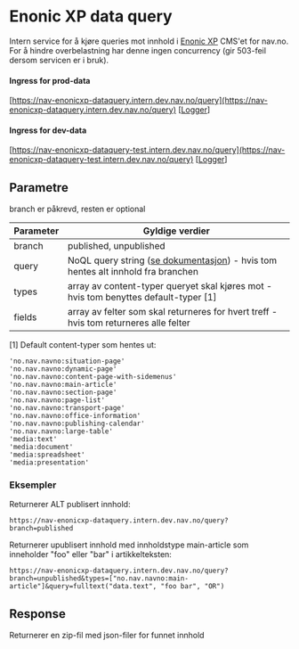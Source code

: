 # Enonic XP data query

Intern service for å kjøre queries mot innhold i [Enonic XP](https://github.com/navikt/nav-enonicxp) CMS'et for nav.no. For å hindre overbelastning har denne ingen concurrency (gir 503-feil dersom servicen er i bruk).

#### Ingress for prod-data
[https://nav-enonicxp-dataquery.intern.dev.nav.no/query](https://nav-enonicxp-dataquery.intern.dev.nav.no/query)
[[Logger](https://logs.adeo.no/goto/0121405dea2e36834a8ca664ffc1bc71)]

#### Ingress for dev-data
[https://nav-enonicxp-dataquery-test.intern.dev.nav.no/query](https://nav-enonicxp-dataquery-test.intern.dev.nav.no/query)
[[Logger](https://logs.adeo.no/goto/fc921db2a2eb1f0e99f3d9478d4d66bf)]

## Parametre

branch er påkrevd, resten er optional

| Parameter          | Gyldige verdier
| ------------------ | -----------------------------------------------------
| branch             | published, unpublished
| query              | NoQL query string ([se dokumentasjon](https://developer.enonic.com/docs/xp/stable/storage/noql#query)) - hvis tom hentes alt innhold fra branchen
| types              | array av content-typer queryet skal kjøres mot - hvis tom benyttes default-typer [1]
| fields             | array av felter som skal returneres for hvert treff - hvis tom returneres alle felter

[1] Default content-typer som hentes ut:
```
'no.nav.navno:situation-page'
'no.nav.navno:dynamic-page'
'no.nav.navno:content-page-with-sidemenus'
'no.nav.navno:main-article'
'no.nav.navno:section-page'
'no.nav.navno:page-list'
'no.nav.navno:transport-page'
'no.nav.navno:office-information'
'no.nav.navno:publishing-calendar'
'no.nav.navno:large-table'
'media:text'
'media:document'
'media:spreadsheet'
'media:presentation'
```

### Eksempler
Returnerer ALT publisert innhold:
```
https://nav-enonicxp-dataquery.intern.dev.nav.no/query?branch=published
```

Returnerer upublisert innhold med innholdstype main-article som inneholder "foo" eller "bar" i artikkelteksten:
```
https://nav-enonicxp-dataquery.intern.dev.nav.no/query?branch=unpublished&types=["no.nav.navno:main-article"]&query=fulltext("data.text", "foo bar", "OR")
```

## Response

Returnerer en zip-fil med json-filer for funnet innhold
